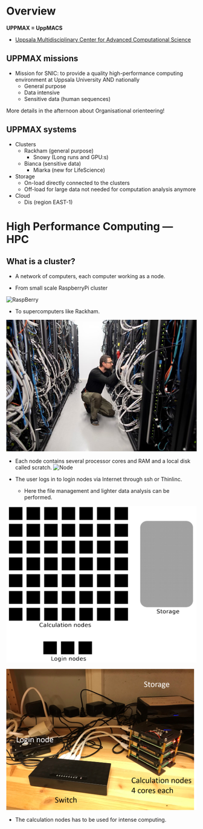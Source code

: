 # Overview

**UPPMAX = UppMACS**
- [Uppsala Multidisciplinary Center for Advanced Computational Science](http://uppmax.uu.se)

## UPPMAX missions
- Mission for SNIC: to provide a quality high-performance computing environment at Uppsala University AND nationally
  - General purpose
  - Data intensive
  - Sensitive data (human sequences)

More details in the afternoon about Organisational orienteering!

    
## UPPMAX systems

- Clusters
  - Rackham (general purpose)
    - Snowy (Long runs and GPU:s)
  - Bianca (sensitive data)
    - Miarka (new for LifeScience)
- Storage
  - On-load directly connected to the clusters
  - Off-load for large data not needed for computation analysis anymore
- Cloud
  - Dis (region EAST-1)

# High Performance Computing — HPC
## What is a cluster?

- A network of computers, each computer working as a node.

- From small scale RaspberryPi cluster
     
![RaspBerry](./img/IMG_5111.png)

- To supercomputers like Rackham.

![Rackham](./img/uppmax-light2.jpg)

- Each node contains several processor cores and RAM and a local disk called scratch.
![Node](./img/node.jpg)

- The user logs in to login nodes via Internet through ssh or Thinlinc.

  - Here the file management and lighter data analysis can be performed.

![RaspBerry](./img/nodes.png)

![RaspBerry](./img/Bild1.png)

- The calculation nodes has to be used for intense computing. 

        
